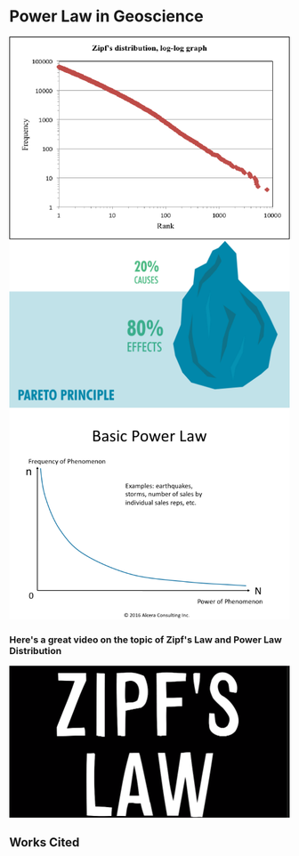 # Power Law in Geoscience

![](zipfsgraph.png)
![](pareto.jpg)
![](power-law-basic.gif)


### Here's a great video on the topic of Zipf's Law and Power Law Distribution
[![Zipf's Mystery; Vsauce](zlimg.png)](https://www.youtube.com/watch?v=fCn8zs912OE)

## Works Cited
